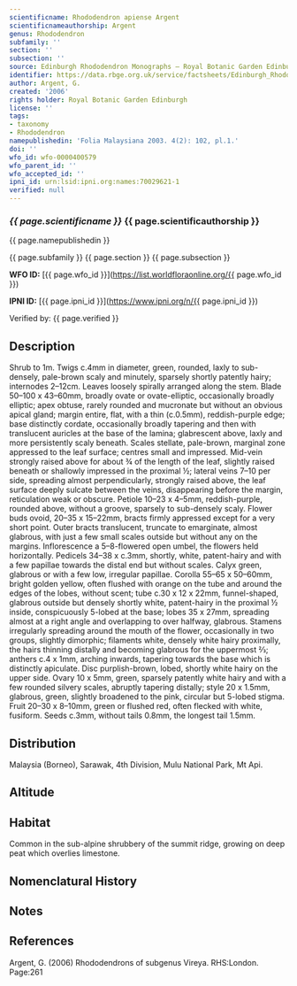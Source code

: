 ```yaml
---
scientificname: Rhododendron apiense Argent
scientificnameauthorship: Argent
genus: Rhododendron
subfamily: ''
section: ''
subsection: ''
source: Edinburgh Rhododendron Monographs – Royal Botanic Garden Edinburgh
identifier: https://data.rbge.org.uk/service/factsheets/Edinburgh_Rhododendron_Monographs.xhtml
author: Argent, G.
created: '2006'
rights holder: Royal Botanic Garden Edinburgh
license: ''
tags:
- taxonomy
- Rhododendron
namepublishedin: 'Folia Malaysiana 2003. 4(2): 102, pl.1.'
doi: ''
wfo_id: wfo-0000400579
wfo_parent_id: ''
wfo_accepted_id: ''
ipni_id: urn:lsid:ipni.org:names:70029621-1
verified: null
---
```

### _{{ page.scientificname }}_ {{ page.scientificauthorship }}
 {{ page.namepublishedin }}

{{ page.subfamily }} {{ page.section }} {{ page.subsection }}

**WFO ID:** [{{ page.wfo_id }}](https://list.worldfloraonline.org/{{ page.wfo_id }})

**IPNI ID:** [{{ page.ipni_id }}](https://www.ipni.org/n/{{ page.ipni_id }})

Verified by: {{ page.verified }}



## Description
Shrub to 1m. Twigs c.4mm in diameter, green, rounded, laxly to sub-densely, pale-brown scaly and minutely, sparsely shortly patently hairy; internodes 2–12cm. Leaves loosely spirally arranged along the stem. Blade 50–100 x 43–60mm, broadly ovate or ovate-elliptic, occasionally broadly elliptic; apex obtuse, rarely rounded and mucronate but without an obvious apical gland; margin entire, flat, with a thin (c.0.5mm), reddish-purple edge; base distinctly cordate, occasionally broadly tapering and then with translucent auricles at the base of the lamina; glabrescent above, laxly and more persistently scaly beneath. Scales stellate, pale-brown, marginal zone appressed to the leaf surface; centres small and impressed. Mid-vein strongly raised above for about ¾ of the length of the leaf, slightly raised beneath or shallowly impressed in the proximal ½; lateral veins 7–10 per side, spreading almost perpendicularly, strongly raised above, the leaf surface deeply sulcate between the veins, dis­appearing before the margin, reticulation weak or obscure. Petiole 10–23 x 4–5mm, reddish-purple, rounded above, without a groove, sparsely to sub-densely scaly. Flower buds ovoid, 20–35 x 15–22mm, bracts firmly appressed except for a very short point. Outer bracts translucent, truncate to emarginate, almost glabrous, with just a few small scales outside but without any on the margins. Inflorescence a 5–8-flowered open umbel, the flowers held horizontally. Pedicels 34–38 x c.3mm, shortly, white, patent-hairy and with a few papillae towards the distal end but without scales. Calyx green, glabrous or with a few low, irregular papillae. Corolla 55–65 x 50–60mm, bright golden yellow, often flushed with orange on the tube and around the edges of the lobes, without scent; tube c.30 x 12 x 22mm, funnel-shaped, glabrous outside but densely shortly white, patent-hairy in the proximal ½ inside, conspicuously 5-lobed at the base; lobes 35 x 27mm, spreading almost at a right angle and overlapping to over halfway, glabrous. Stamens irregularly spreading around the mouth of the flower, occasionally in two groups, slightly dimorphic; filaments white, densely white hairy proximally, the hairs thinning distally and becoming glabrous for the uppermost 2⁄3; anthers c.4 x 1mm, arching inwards, tapering towards the base which is distinctly apiculate. Disc purplish-brown, lobed, shortly white hairy on the upper side. Ovary 10 x 5mm, green, sparsely patently white hairy and with a few rounded silvery scales, abruptly tapering distally; style 20 x 1.5mm, glabrous, green, slightly broadened to the pink, circular but 5-lobed stigma. Fruit 20–30 x 8–10mm, green or flushed red, often flecked with white, fusiform. Seeds c.3mm, without tails 0.8mm, the longest tail 1.5mm.

## Distribution
Malaysia (Borneo), Sarawak, 4th Division, Mulu National Park, Mt Api.

## Altitude


## Habitat
Common in the sub-alpine shrubbery of the summit ridge, growing on deep peat which overlies limestone.

## Nomenclatural History

                       
## Notes


## References

Argent, G. (2006) Rhododendrons of subgenus Vireya. RHS:London. Page:261
